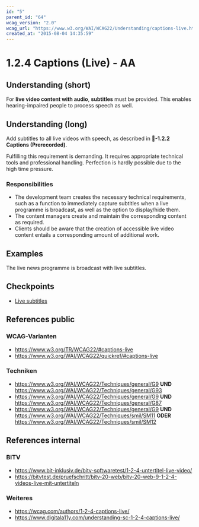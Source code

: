```yaml
---
id: "5"
parent_id: "64"
wcag_version: "2.0"
wcag_url: "https://www.w3.org/WAI/WCAG22/Understanding/captions-live.html"
created_at: "2015-08-04 14:35:59"
---
```


# 1.2.4 Captions (Live) - AA

## Understanding (short)

For **live video content with audio**, **subtitles** must be provided. This enables hearing-impaired people to process speech as well.

## Understanding (long)

Add subtitles to all live videos with speech, as described in **📜-1.2.2 Captions (Prerecorded)**.

Fulfilling this requirement is demanding. It requires appropriate technical tools and professional handling. Perfection is hardly possible due to the high time pressure.

### Responsibilities

- The development team creates the necessary technical requirements, such as a function to immediately capture subtitles when a live programme is broadcast, as well as the option to display/hide them.
- The content managers create and maintain the corresponding content as required.
- Clients should be aware that the creation of accessible live video content entails a corresponding amount of additional work.

## Examples

The live news programme is broadcast with live subtitles.

## Checkpoints

- [Live subtitles](live-subtitles)

## References public

### WCAG-Varianten
- <https://www.w3.org/TR/WCAG22/#captions-live>
- <https://www.w3.org/WAI/WCAG22/quickref/#captions-live>

### Techniken
- <https://www.w3.org/WAI/WCAG22/Techniques/general/G9> **UND** <https://www.w3.org/WAI/WCAG22/Techniques/general/G93>
- <https://www.w3.org/WAI/WCAG22/Techniques/general/G9> **UND** <https://www.w3.org/WAI/WCAG22/Techniques/general/G87>
- <https://www.w3.org/WAI/WCAG22/Techniques/general/G9> **UND** <https://www.w3.org/WAI/WCAG22/Techniques/smil/SM11> **ODER** <https://www.w3.org/WAI/WCAG22/Techniques/smil/SM12>

## References internal

### BITV
- <https://www.bit-inklusiv.de/bitv-softwaretest/1-2-4-untertitel-live-video/>
- <https://bitvtest.de/pruefschritt/bitv-20-web/bitv-20-web-9-1-2-4-videos-live-mit-untertiteln>

### Weiteres
- <https://wcag.com/authors/1-2-4-captions-live/>
- <https://www.digitala11y.com/understanding-sc-1-2-4-captions-live/>